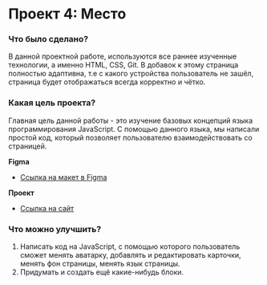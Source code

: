 # Проект 4: Место

### Что было сделано?

В данной проектной работе, используются все раннее изученные технологии, а именно HTML, CSS, Git. В добавок к этому страница полностью адаптивна, т.е с какого устройства пользователь не зашёл, страница будет отображаться всегда корректно и чётко.

### Какая цель проекта?

Главная цель данной работы - это изучение базовых концепций языка программирования JavaScript.
С помощью данного языка, мы написали простой код, который позволяет пользователю взаимодействовать со страницей.

**Figma**

* [Ссылка на макет в Figma](https://www.figma.com/file/StZjf8HnoeLdiXS7dYrLAh/JavaScript.-Sprint-4)

**Проект**

* [Ссылка на сайт](https://alexandrv9.github.io/mesto/)

### Что можно улучшить?

1. Написать код на JavaScript, с помощью которого пользователь сможет менять аватарку, добавлять и редактировать карточки, менять фон страницы, менять язык страницы.
2. Придумать и создать ещё какие-нибудь блоки.

